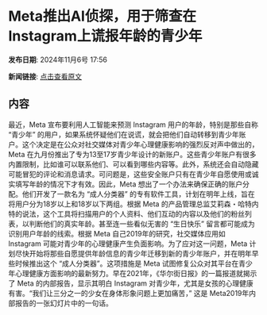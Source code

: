 # Meta推出AI侦探，用于筛查在Instagram上谎报年龄的青少年

**发布日期**: 2024年11月6号 17:56

**新闻链接**: [点击查看原文](https://www.aibase.com/zh/news/13049)

## 内容

最近，Meta 宣布要利用人工智能来预测 Instagram 用户的年龄，特别是那些自称 “青少年” 的用户，如果系统怀疑他们在说谎，就会把他们自动转移到青少年账户。这个决定是在公众对社交媒体对青少年心理健康影响的强烈反对声中做出的，Meta 在九月份推出了专为13至17岁青少年设计的新账户。这些青少年账户有很多内置限制，比如谁可以联系他们、可以看到哪些内容等。此外，系统还会自动隐藏可能冒犯的评论和消息请求。可问题是，这些安全账户只有在青少年自愿使用或诚实填写年龄的情况下才有效。因此，Meta 想出了一个办法来确保正确的账户分配。他们开发了一款名为 “成人分类器” 的专有软件工具，计划在明年上线，旨在将用户分为18岁以上和18岁以下两组。根据 Meta 的产品管理总监艾莉森・哈特内特的说法，这个工具将扫描用户的个人资料、他们互动的内容以及他们的粉丝列表，以判断他们的真实年龄。甚至连一些看似无害的 “生日快乐” 留言都可能成为识别用户年龄的线索。根据 Meta 自己2019年的研究，社交媒体应用如 Instagram 可能对青少年的心理健康产生负面影响。为了应对这一问题，Meta 计划尽快开始将那些自愿提供年龄信息的青少年迁移到新的青少年账户，并在明年早些时候推出这个 “成人分类器”。这项措施是 Meta 试图修复公众对其平台在青少年心理健康方面影响的最新努力。早在2021年，《华尔街日报》的一篇报道就揭示了 Meta 的内部报告，显示其明白 Instagram 对青少年，尤其是女孩的心理健康有害。“我们让三分之一的少女在身体形象问题上更加痛苦，” 这是 Meta2019年内部报告的一张幻灯片中的一句话。
